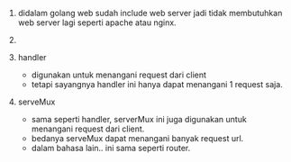 1. didalam golang web sudah include web server jadi tidak membutuhkan web server lagi seperti apache atau nginx.

2. 

3. handler 
    - digunakan untuk menangani request dari client
    - tetapi sayangnya handler ini hanya dapat menangani 1 request saja.

4. serveMux 
    - sama seperti handler, serverMux ini juga digunakan untuk menangani request dari client.
    - bedanya serveMux dapat menangani banyak request url.
    - dalam bahasa lain.. ini sama seperti router.